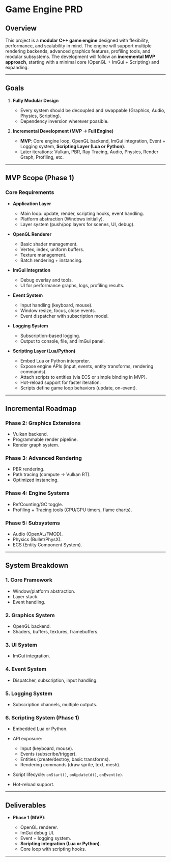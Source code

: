 # Game Engine PRD

## Overview

This project is a **modular C++ game engine** designed with flexibility, performance, and scalability in mind.
The engine will support multiple rendering backends, advanced graphics features, profiling tools, and modular subsystems.
The development will follow an **incremental MVP approach**, starting with a minimal core (OpenGL + ImGui + Scripting) and expanding.

---

## Goals

1. **Fully Modular Design**

   * Every system should be decoupled and swappable (Graphics, Audio, Physics, Scripting).
   * Dependency inversion wherever possible.

2. **Incremental Development (MVP → Full Engine)**

   * **MVP**: Core engine loop, OpenGL backend, ImGui integration, Event + Logging system, **Scripting Layer (Lua or Python)**.
   * Later iterations: Vulkan, PBR, Ray Tracing, Audio, Physics, Render Graph, Profiling, etc.

---

## MVP Scope (Phase 1)

### Core Requirements

* **Application Layer**

  * Main loop: update, render, scripting hooks, event handling.
  * Platform abstraction (Windows initially).
  * Layer system (push/pop layers for scenes, UI, debug).

* **OpenGL Renderer**

  * Basic shader management.
  * Vertex, index, uniform buffers.
  * Texture management.
  * Batch rendering + instancing.

* **ImGui Integration**

  * Debug overlay and tools.
  * UI for performance graphs, logs, profiling results.

* **Event System**

  * Input handling (keyboard, mouse).
  * Window resize, focus, close events.
  * Event dispatcher with subscription model.

* **Logging System**

  * Subscription-based logging.
  * Output to console, file, and ImGui panel.

* **Scripting Layer (Lua/Python)**

  * Embed Lua or Python interpreter.
  * Expose engine APIs (input, events, entity transforms, rendering commands).
  * Attach scripts to entities (via ECS or simple binding in MVP).
  * Hot-reload support for faster iteration.
  * Scripts define game loop behaviors (update, on-event).

---

## Incremental Roadmap

### Phase 2: Graphics Extensions

* Vulkan backend.
* Programmable render pipeline.
* Render graph system.

### Phase 3: Advanced Rendering

* PBR rendering.
* Path tracing (compute → Vulkan RT).
* Optimized instancing.

### Phase 4: Engine Systems

* RefCounting/GC toggle.
* Profiling + Tracing tools (CPU/GPU timers, flame charts).

### Phase 5: Subsystems

* Audio (OpenAL/FMOD).
* Physics (Bullet/PhysX).
* ECS (Entity Component System).

---

## System Breakdown

### 1. **Core Framework**

* Window/platform abstraction.
* Layer stack.
* Event handling.

### 2. **Graphics System**

* OpenGL backend.
* Shaders, buffers, textures, framebuffers.

### 3. **UI System**

* ImGui integration.

### 4. **Event System**

* Dispatcher, subscription, input handling.

### 5. **Logging System**

* Subscription channels, multiple outputs.

### 6. **Scripting System (Phase 1)**

* Embedded Lua or Python.
* API exposure:

  * Input (keyboard, mouse).
  * Events (subscribe/trigger).
  * Entities (create/destroy, basic transforms).
  * Rendering commands (draw sprite, text, mesh).
* Script lifecycle: `onStart()`, `onUpdate(dt)`, `onEvent(e)`.
* Hot-reload support.

---

## Deliverables

* **Phase 1 (MVP)**:

  * OpenGL renderer.
  * ImGui debug UI.
  * Event + logging system.
  * **Scripting integration (Lua or Python)**.
  * Core loop with scripting hooks.

---
